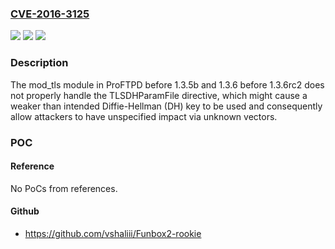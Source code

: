 ### [CVE-2016-3125](https://cve.mitre.org/cgi-bin/cvename.cgi?name=CVE-2016-3125)
![](https://img.shields.io/static/v1?label=Product&message=n%2Fa&color=blue)
![](https://img.shields.io/static/v1?label=Version&message=n%2Fa&color=blue)
![](https://img.shields.io/static/v1?label=Vulnerability&message=n%2Fa&color=brighgreen)

### Description

The mod_tls module in ProFTPD before 1.3.5b and 1.3.6 before 1.3.6rc2 does not properly handle the TLSDHParamFile directive, which might cause a weaker than intended Diffie-Hellman (DH) key to be used and consequently allow attackers to have unspecified impact via unknown vectors.

### POC

#### Reference
No PoCs from references.

#### Github
- https://github.com/vshaliii/Funbox2-rookie

